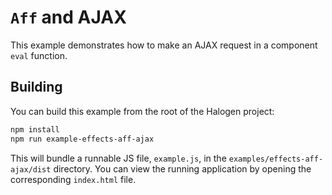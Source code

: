 # `Aff` and AJAX

This example demonstrates how to make an AJAX request in a component `eval` function.

## Building

You can build this example from the root of the Halogen project:

```sh
npm install
npm run example-effects-aff-ajax
```

This will bundle a runnable JS file, `example.js`, in the `examples/effects-aff-ajax/dist` directory. You can view the running application by opening the corresponding `index.html` file.
